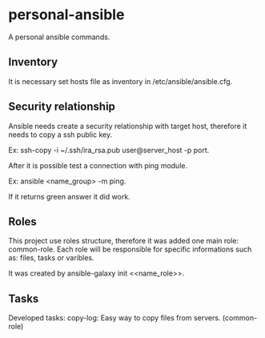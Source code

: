 # personal-ansible
A personal ansible commands.

## Inventory
It is necessary set hosts file as inventory in /etc/ansible/ansible.cfg.

## Security relationship
Ansible needs create a security relationship with target host, therefore it needs to copy a ssh public key.

Ex: ssh-copy -i ~/.ssh/ira_rsa.pub user@server_host -p port.

After it is possible test a connection with ping module.

Ex: ansible <name_group> -m ping. 

If it returns green answer it did work.

## Roles
This project use roles structure, therefore it was added one main role: common-role. Each role will be responsible for specific informations such as: files, tasks or varibles.

It was created by ansible-galaxy init <<name_role>>.

## Tasks
Developed tasks:
  copy-log: Easy way to copy files from servers. (common-role)
